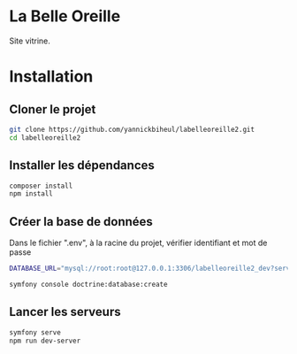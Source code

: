 # La Belle Oreille
Site vitrine.

# Installation
## Cloner le projet
```bash
git clone https://github.com/yannickbiheul/labelleoreille2.git
cd labelleoreille2
```
## Installer les dépendances
```bash
composer install
npm install
```
## Créer la base de données
Dans le fichier ".env", à la racine du projet, vérifier identifiant et mot de passe
```bash
DATABASE_URL="mysql://root:root@127.0.0.1:3306/labelleoreille2_dev?serverVersion=5.7"
```
```bash
symfony console doctrine:database:create
```
## Lancer les serveurs
```bash
symfony serve
npm run dev-server
```